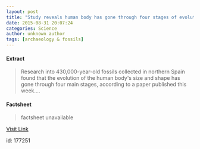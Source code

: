```yaml
---
layout: post
title: "Study reveals human body has gone through four stages of evolution"
date: 2015-08-31 20:07:24
categories: Science
author: unknown author
tags: [archaeology & fossils]
---
```



#### Extract
>Research into 430,000-year-old fossils collected in northern Spain found that the evolution of the human body's size and shape has gone through four main stages, according to a paper published this week....

#### Factsheet
>factsheet unavailable

[Visit Link](http://phys.org/news/2015-08-reveals-human-body-stages-evolution.html)

id:  177251
